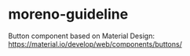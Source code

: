 # moreno-guideline

Button component based on Material Design: https://material.io/develop/web/components/buttons/